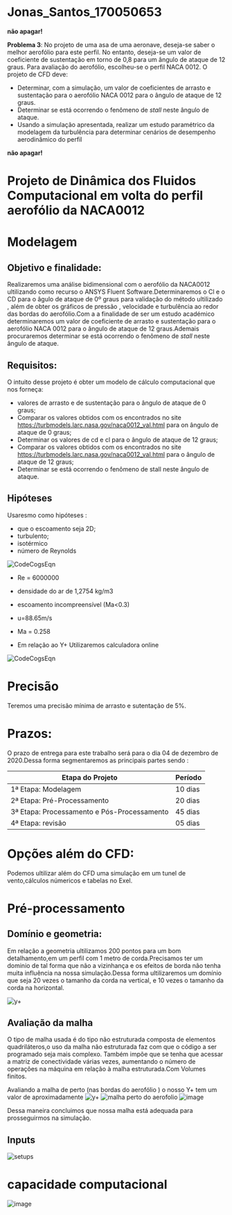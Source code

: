 # Jonas_Santos_170050653

**não apagar!**

**Problema 3**: No projeto de uma asa de uma aeronave, deseja-se saber o melhor aerofólio para este perfil. No entanto, deseja-se um valor de coeficiente de sustentação em torno de 0,8 para um ângulo de ataque de 12 graus. Para avaliação do aerofólio, escolheu-se o perfil NACA 0012. O projeto de CFD deve:

- Determinar, com a simulação, um valor de coeficientes de arrasto e sustentação para o aerofólio NACA 0012 para o ângulo de ataque de 12 graus.
- Determinar se está ocorrendo o fenômeno de *stall* neste ângulo de ataque.
- Usando a simulação apresentada, realizar um estudo paramétrico da modelagem da turbulência para determinar cenários de desempenho aerodinâmico do perfil

**não apagar!**


 # Projeto de Dinâmica dos Fluidos Computacional em volta do perfil aerofólio da NACA0012
  
  
  
# Modelagem

## Objetivo e finalidade:
Realizaremos uma análise bidimensional com o aerofólio da NACA0012 ultilizando como recurso o ANSYS Fluent Software.Determinaremos o Cl e o CD  para o âgulo de ataque de 0º graus para validação  do método ultilizado , além de obter os gráficos de pressão , velocidade e turbulência ao redor das bordas do aerofólio.Com a a finalidade de ser um estudo académico determinaremos  um valor de coeficiente de arrasto e sustentação para o aerofólio NACA 0012 para o ângulo de ataque de 12 graus.Ademais procuraremos determinar se está ocorrendo o fenômeno de *stall* neste ângulo de ataque.

## Requisitos:

O intuito desse projeto é obter um modelo de cálculo computacional que nos forneça:
 * valores de arrasto e de sustentação para o ângulo de ataque de 0 graus;
 * Comparar os valores obtidos com os encontrados no site https://turbmodels.larc.nasa.gov/naca0012_val.html para on ângulo de ataque de 0 graus;
 * Determinar os valores de cd e cl para o ângulo de ataque de 12 graus;
 * Comparar os valores obtidos com os encontrados no site https://turbmodels.larc.nasa.gov/naca0012_val.html para o ângulo de ataque de 12 graus;
 * Determinar se está ocorrendo o fenômeno de stall neste ângulo de ataque.

## Hipóteses 

Usaresmo como hipóteses :
 * que o escoamento seja 2D;
 * turbulento;
 * isotérmico
 * número de Reynolds
 
 
![CodeCogsEqn](https://user-images.githubusercontent.com/70406366/96741737-873fe380-1398-11eb-9d46-aafaa55f6ffe.gif)
                                                                  
 * Re = 6000000


* densidade do ar  de 1,2754 kg/m3


 * escoamento incompreensível (Ma<0.3)


*  u=88.65m/s


* Ma = 0.258


* Em relação ao Y+ Utilizaremos calculadora online

![CodeCogsEqn](https://user-images.githubusercontent.com/70406366/96739589-53fc5500-1396-11eb-99d6-962d58b81128.gif)




# Precisão

Teremos uma precisão mínima de arrasto e sutentação de 5%.


# Prazos: 
O prazo de entrega para este trabalho será para o dia 04 de dezembro de 2020.Dessa forma segmentaremos as principais partes sendo :

|Etapa do Projeto                            |Período   |
|--------------------------------------------|----------|
|1ª Etapa: Modelagem                         |10 dias   |
|2ª Etapa: Pré-Processamento                 |20 dias   |
|3ª Etapa: Processamento e Pós-Processamento |45 dias   |
|4ª Etapa: revisão                           |05 dias   |



# Opções além do CFD:

Podemos ultilizar além do CFD uma simulação em um tunel de vento,cálculos númericos e tabelas no Exel.


# Pré-processamento

## Domínio e geometria:
Em relação a geometria ultilizamos 200 pontos para um bom detalhamento,em um perfil com 1 metro de corda.Precisamos ter um dominio de tal forma que não a vizinhança e os efeitos de borda não tenha muita influência na nossa simulação.Dessa forma ultilizaremos um domínio que seja 20 vezes o tamanho da corda na vertical, e 10 vezes o tamanho da corda na horizontal.

![y+](https://user-images.githubusercontent.com/70406366/96887655-2decb880-145b-11eb-9b05-8e8b6d971e6d.gif)

## Avaliação da malha 

O tipo de malha usada é do tipo não estruturada composta de elementos quadriláteros,o uso da malha não estruturada faz com que o código a ser programado seja mais complexo. Também impõe que se tenha que acessar a matriz de conectividade várias vezes, aumentando o número de operações na máquina em relação à malha estruturada.Com Volumes finitos.

Avaliando a malha de perto (nas bordas do aerofólio ) o nosso Y+ tem um valor de  aproximadamente
![y+](https://user-images.githubusercontent.com/70406366/96887655-2decb880-145b-11eb-9b05-8e8b6d971e6d.gif)
![malha perto do aerofolio](https://user-images.githubusercontent.com/70406366/96934086-0405b700-1498-11eb-808e-e8f6fc0845f1.PNG)
![image](https://user-images.githubusercontent.com/70406366/96936893-4e3d6700-149d-11eb-9460-4601acf3ab5f.png)

Dessa maneira concluimos que nossa malha está adequada para prosseguirmos na simulação.

## Inputs
![setups](https://user-images.githubusercontent.com/70406366/96935217-02d58980-149a-11eb-8a48-e1ba31d8a1d2.jpg)

# capacidade computacional

![image](https://user-images.githubusercontent.com/70406366/96936153-ed615f00-149b-11eb-9535-44f8c48843ff.png)




